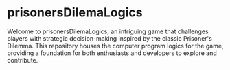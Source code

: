 # prisonersDilemaLogics
Welcome to prisonersDilemaLogics, an intriguing game that challenges players with strategic decision-making inspired by the classic Prisoner's Dilemma. This repository houses the computer program logics for the game, providing a foundation for both enthusiasts and developers to explore and contribute.
